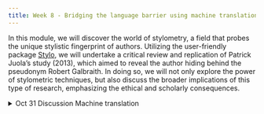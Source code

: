 ```yaml
---
title: Week 8 - Bridging the language barrier using machine translation
---
```


In this module, we will discover the world of stylometry, a field that probes the unique stylistic fingerprint of authors. Utilizing the user-friendly package [Stylo](https://journal.r-project.org/archive/2016/RJ-2016-007/index.html), we will undertake a critical review and replication of Patrick Juola’s study (2013), which aimed to reveal the author hiding behind the pseudonym Robert Galbraith. In doing so, we will not only explore the power of stylometric techniques, but also discuss the broader implications of this type of research, emphasizing the ethical and scholarly consequences.


<details>
  <summary class="session-summary">
    <span class="date-label">Oct 31</span>
    <span class="label label-blue">Discussion</span>
    <span class="session-title">Machine translation</span>
  </summary>
  <div markdown="1">
- [Slides coming soon]

Readings coming soon
</div>
</details>

